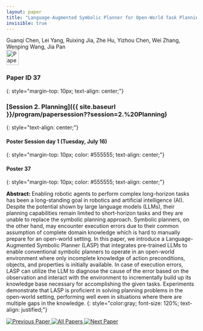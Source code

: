 ```yaml
---
layout: paper
title: "Language-Augmented Symbolic Planner for Open-World Task Planning"
invisible: true
---
```

<div class="paper-authors">
<div class="paper-author-box">
    <div class="paper-author-name">Guanqi Chen, Lei Yang, Ruixing Jia, Zhe Hu, Yizhou Chen, Wei Zhang, Wenping Wang, Jia Pan</div>
    <div class="paper-author-uni"></div>
</div>

</div><div class="paper-pdf">
<div> <a href="http://www.roboticsproceedings.org/rss19/p37.pdf"><img src="{{ site.baseurl }}/images/paper_link.png" alt="Paper Website" width = "33"  height = "40"/></a> </div>
</div>

### Paper ID 37
{: style="margin-top: 10px; text-align: center;"}

### [Session 2. Planning]({{ site.baseurl }}/program/papersession??session=2.%20Planning)
{: style="text-align: center;"}

#### Poster Session day 1 (Tuesday, July 16)
{: style="margin-top: 10px; color: #555555; text-align: center;"}

#### Poster 37
{: style="margin-top: 10px; color: #555555; text-align: center;"}

<b style="color: black;">Abstract: </b>Enabling robotic agents to perform complex long-horizon tasks has been a long-standing goal in robotics and artificial intelligence (AI). Despite the potential shown by large language models (LLMs), their planning capabilities remain limited to short-horizon tasks and they are unable to replace the symbolic planning approach. Symbolic planners, on the other hand, may encounter execution errors due to their common assumption of complete domain knowledge which is hard to manually prepare for an open-world setting. In this paper, we introduce a Language-Augmented Symbolic Planner (LASP) that integrates pre-trained LLMs to enable conventional symbolic planners to operate in an open-world environment where only incomplete knowledge of action preconditions, objects, and properties is initially available. In case of execution errors, LASP can utilize the LLM to diagnose the cause of the error based on the observation and interact with the environment to incrementally build up its knowledge base necessary for accomplishing the given tasks. Experiments demonstrate that LASP is proficient in solving planning problems in the open-world setting, performing well even in situations where there are multiple gaps in the knowledge.
{: style="color:gray; font-size: 120%; text-align: justified;"}


<div class="paper-menu">
<a href="{{ site.baseurl }}/program/papers/036/"> <img src="{{ site.baseurl }}/images/previous_paper_icon.png" alt="Previous Paper" title="Previous Paper"/> </a>
<a href="{{ site.baseurl }}/program/papers"><img src="{{ site.baseurl }}/images/overview_icon.png" alt="All Papers" title="All Papers"/> </a>
<a href="{{ site.baseurl }}/program/papers/038/"> <img src="{{ site.baseurl }}/images/next_paper_icon.png" alt="Next Paper" title="Next Paper"/> </a>

</div>
